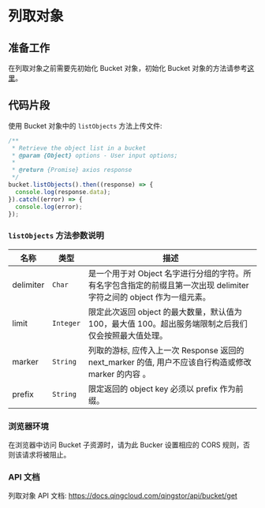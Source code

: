 # 列取对象

## 准备工作

在列取对象之前需要先初始化 Bucket 对象，初始化 Bucket 对象的方法请参考[这里](./initialize_config_and_qingstor.md)。

## 代码片段

使用 Bucket 对象中的 `listObjects` 方法上传文件:

```javascript
/**
 * Retrieve the object list in a bucket
 * @param {Object} options - User input options;
 *
 * @return {Promise} axios response
 */
bucket.listObjects().then((response) => {
  console.log(response.data);
}).catch((error) => {
  console.log(error);
});
```

### `listObjects` 方法参数说明

| 名称 | 类型     | 描述 |
| ------------------ | -------- | -------------------------------------------------------------------------------------------------------------------------------------------------------------------------------------------------------------------- |
| delimiter | `Char` | 是一个用于对 Object 名字进行分组的字符。所有名字包含指定的前缀且第一次出现 delimiter 字符之间的 object 作为一组元素。 |
| limit | `Integer` | 限定此次返回 object 的最大数量，默认值为 100，最大值 100。超出服务端限制之后我们仅会按照最大值处理。 |
| marker | `String` | 列取的游标, 应传入上一次 Response 返回的 next_marker 的值, 用户不应该自行构造或修改 marker 的内容 。 |
| prefix | `String` | 限定返回的 object key 必须以 prefix 作为前缀。 |

### 浏览器环境
在浏览器中访问 Bucket 子资源时，请为此 Bucker 设置相应的 CORS 规则，否则该请求将被阻止。

### API 文档

列取对象 API 文档: https://docs.qingcloud.com/qingstor/api/bucket/get
